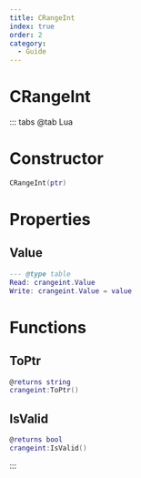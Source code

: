 ```yaml
---
title: CRangeInt
index: true
order: 2
category:
  - Guide
---
```


# CRangeInt

::: tabs
@tab Lua
# Constructor
```lua
CRangeInt(ptr)
```
# Properties
## Value 
```lua
--- @type table
Read: crangeint.Value
Write: crangeint.Value = value
```
# Functions
## ToPtr
```lua
@returns string
crangeint:ToPtr()
```
## IsValid
```lua
@returns bool
crangeint:IsValid()
```

:::